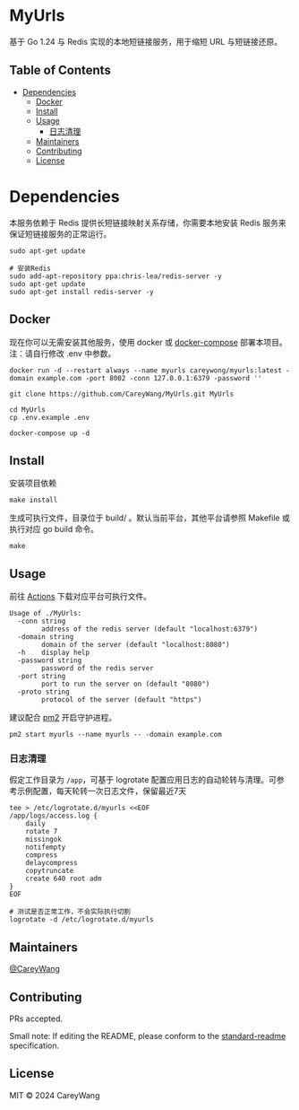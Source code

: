 # MyUrls

基于 Go 1.24 与 Redis 实现的本地短链接服务，用于缩短 URL 与短链接还原。

## Table of Contents

- [Dependencies](#dependencies)
  - [Docker](#docker)
  - [Install](#install)
  - [Usage](#usage)
    - [日志清理](#日志清理)
  - [Maintainers](#maintainers)
  - [Contributing](#contributing)
  - [License](#license)

# Dependencies

本服务依赖于 Redis 提供长短链接映射关系存储，你需要本地安装 Redis 服务来保证短链接服务的正常运行。

```shell script
sudo apt-get update

# 安装Redis
sudo add-apt-repository ppa:chris-lea/redis-server -y 
sudo apt-get update 
sudo apt-get install redis-server -y 
```

## Docker 

现在你可以无需安装其他服务，使用 docker 或 [docker-compose](https://docs.docker.com/compose/install/) 部署本项目。注：请自行修改 .env 中参数。

```
docker run -d --restart always --name myurls careywong/myurls:latest -domain example.com -port 8002 -conn 127.0.0.1:6379 -password ''
```

```shell script
git clone https://github.com/CareyWang/MyUrls.git MyUrls

cd MyUrls
cp .env.example .env

docker-compose up -d
```

## Install

安装项目依赖

```shell script
make install
```

生成可执行文件，目录位于 build/ 。默认当前平台，其他平台请参照 Makefile 或执行对应 go build 命令。

```shell script
make
```

## Usage

前往 [Actions](https://github.com/CareyWang/MyUrls/actions/workflows/go.yml) 下载对应平台可执行文件。

```shell script
Usage of ./MyUrls:
  -conn string
        address of the redis server (default "localhost:6379")
  -domain string
        domain of the server (default "localhost:8080")
  -h    display help
  -password string
        password of the redis server
  -port string
        port to run the server on (default "8080")
  -proto string
        protocol of the server (default "https")
```

建议配合 [pm2](https://pm2.keymetrics.io/) 开启守护进程。

```shell script
pm2 start myurls --name myurls -- -domain example.com
```

### 日志清理

假定工作目录为 `/app`，可基于 logrotate 配置应用日志的自动轮转与清理。可参考示例配置，每天轮转一次日志文件，保留最近7天

```shell 
tee > /etc/logrotate.d/myurls <<EOF
/app/logs/access.log {
    daily
    rotate 7
    missingok
    notifempty
    compress
    delaycompress
    copytruncate
    create 640 root adm
}
EOF

# 测试是否正常工作，不会实际执行切割
logrotate -d /etc/logrotate.d/myurls
```

## Maintainers

[@CareyWang](https://github.com/CareyWang)

## Contributing

PRs accepted.

Small note: If editing the README, please conform to the [standard-readme](https://github.com/RichardLitt/standard-readme) specification.

## License

MIT © 2024 CareyWang

